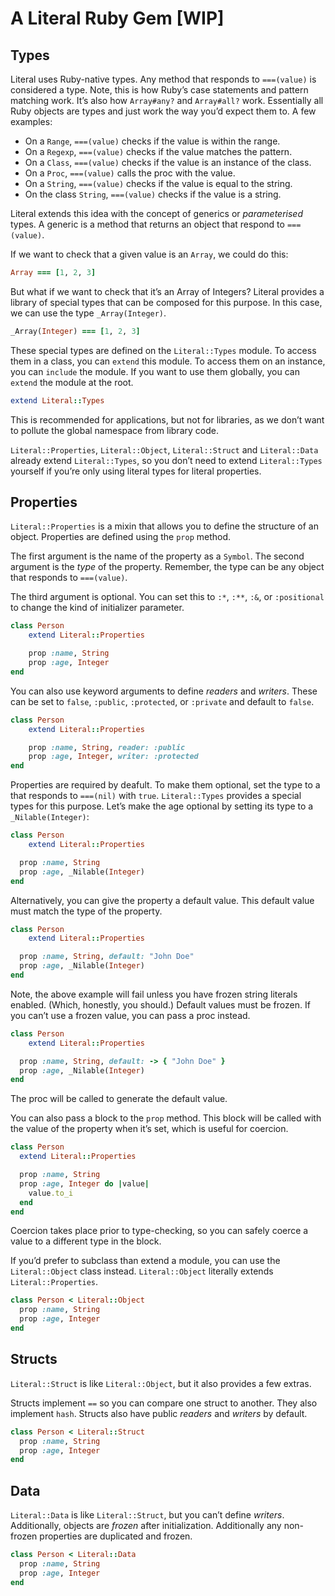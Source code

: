 # A Literal Ruby Gem [WIP]

## Types

Literal uses Ruby-native types. Any method that responds to `===(value)` is considered a type. Note, this is how Ruby’s case statements and pattern matching work. It’s also how `Array#any?` and `Array#all?` work. Essentially all Ruby objects are types and just work the way you’d expect them to. A few examples:

- On a `Range`, `===(value)` checks if the value is within the range.
- On a `Regexp`, `===(value)` checks if the value matches the pattern.
- On a `Class`, `===(value)` checks if the value is an instance of the class.
- On a `Proc`, `===(value)` calls the proc with the value.
- On a `String`, `===(value)` checks if the value is equal to the string.
- On the class `String`, `===(value)` checks if the value is a string.

Literal extends this idea with the concept of generics or _parameterised_ types. A generic is a method that returns an object that respond to `===(value)`.

If we want to check that a given value is an `Array`, we could do this:

```ruby
Array === [1, 2, 3]
```

But what if we want to check that it’s an Array of Integers? Literal provides a library of special types that can be composed for this purpose. In this case, we can use the type `_Array(Integer)`.

```ruby
_Array(Integer) === [1, 2, 3]
```

These special types are defined on the `Literal::Types` module. To access them in a class, you can `extend` this module. To access them on an instance, you can `include` the module. If you want to use them globally, you can `extend` the module at the root.

```ruby
extend Literal::Types
```

This is recommended for applications, but not for libraries, as we don’t want to pollute the global namespace from library code.

`Literal::Properties`, `Literal::Object`, `Literal::Struct` and `Literal::Data` already extend `Literal::Types`, so you don’t need to extend `Literal::Types` yourself if you’re only using literal types for literal properties.

## Properties

`Literal::Properties` is a mixin that allows you to define the structure of an object. Properties are defined using the `prop` method.

The first argument is the name of the property as a `Symbol`. The second argument is the _type_ of the property. Remember, the type can be any object that responds to `===(value)`.

The third argument is optional. You can set this to `:*`, `:**`, `:&`, or `:positional` to change the kind of initializer parameter.

```ruby
class Person
	extend Literal::Properties

	prop :name, String
	prop :age, Integer
end
```

You can also use keyword arguments to define _readers_ and _writers_. These can be set to `false`, `:public`, `:protected`, or `:private` and default to `false`.

```ruby
class Person
	extend Literal::Properties

	prop :name, String, reader: :public
	prop :age, Integer, writer: :protected
end
```

Properties are required by deafult. To make them optional, set the type to a that responds to `===(nil)` with `true`. `Literal::Types` provides a special types for this purpose. Let’s make the age optional by setting its type to a `_Nilable(Integer)`:

```ruby
class Person
	extend Literal::Properties

  prop :name, String
  prop :age, _Nilable(Integer)
end
```

Alternatively, you can give the property a default value. This default value must match the type of the property.

```ruby
class Person
	extend Literal::Properties

  prop :name, String, default: "John Doe"
  prop :age, _Nilable(Integer)
end
```

Note, the above example will fail unless you have frozen string literals enabled. (Which, honestly, you should.) Default values must be frozen. If you can’t use a frozen value, you can pass a proc instead.

```ruby
class Person
	extend Literal::Properties

  prop :name, String, default: -> { "John Doe" }
  prop :age, _Nilable(Integer)
end
```

The proc will be called to generate the default value.

You can also pass a block to the `prop` method. This block will be called with the value of the property when it’s set, which is useful for coercion.

```ruby
class Person
  extend Literal::Properties

  prop :name, String
  prop :age, Integer do |value|
    value.to_i
  end
end
```

Coercion takes place prior to type-checking, so you can safely coerce a value to a different type in the block.

If you’d prefer to subclass than extend a module, you can use the `Literal::Object` class instead. `Literal::Object` literally extends `Literal::Properties`.

```ruby
class Person < Literal::Object
  prop :name, String
  prop :age, Integer
end
```

## Structs

`Literal::Struct` is like `Literal::Object`, but it also provides a few extras.

Structs implement `==` so you can compare one struct to another. They also implement `hash`. Structs also have public _readers_ and _writers_ by default.

```ruby
class Person < Literal::Struct
  prop :name, String
  prop :age, Integer
end
```

## Data

`Literal::Data` is like `Literal::Struct`, but you can’t define _writers_. Additionally, objects are _frozen_ after initialization. Additionally any non-frozen properties are duplicated and frozen.

```ruby
class Person < Literal::Data
  prop :name, String
  prop :age, Integer
end
```
